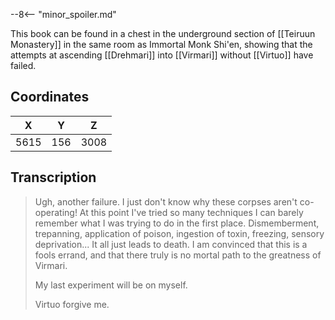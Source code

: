  

--8<-- "minor_spoiler.md"

This book can be found in a chest in the underground section of [[Teiruun Monastery]] in the same room as Immortal Monk Shi'en, showing that the attempts at ascending [[Drehmari]] into [[Virmari]] without [[Virtuo]] have failed.

## Coordinates
| **X** | **Y** | **Z** |
| :---: | :---: | :---: |
| 5615  |  156  | 3008  |

## Transcription
> Ugh, another failure. I just don't know why these corpses aren't co-operating! At this point I've tried so many techniques I can barely remember what I was trying to do in the first place. Dismemberment, trepanning, application of poison, ingestion of toxin, freezing, sensory deprivation... It all just leads to death. I am convinced that this is a fools errand, and that there truly is no mortal path to the greatness of Virmari.
>
> My last experiment will be on myself.
>
> Virtuo forgive me.


